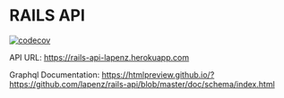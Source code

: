 # RAILS API

[![codecov](https://codecov.io/gh/lapenz/rails-api/branch/master/graph/badge.svg)](https://codecov.io/gh/lapenz/rails-api)

API URL: https://rails-api-lapenz.herokuapp.com

Graphql Documentation: https://htmlpreview.github.io/?https://github.com/lapenz/rails-api/blob/master/doc/schema/index.html
